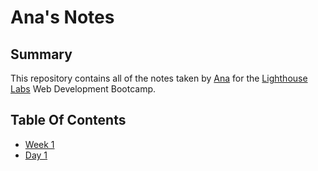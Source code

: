 # Ana's Notes

## Summary

This repository contains all of the notes taken by [Ana](https://github.com/Anaaag) for the [Lighthouse Labs](https://www.lighthouselabs.ca/) Web Development Bootcamp.

## Table Of Contents 

* [Week 1](/Week_1/)
 * [Day 1](/Week_1/Day_1/)